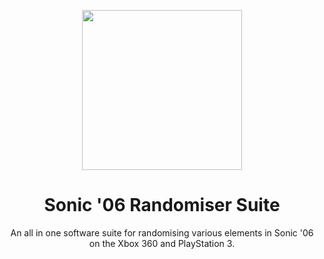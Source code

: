 <p align="center">
    <img src="https://github.com/Knuxfan24/Sonic-06-Randomiser-Suite/blob/master/Sonic%20'06%20Randomiser%20Suite/ExternalResources/Logo.png"
         width="256"/>
</p>

<h1 align="center">Sonic '06 Randomiser Suite</h1>

<p align="center">An all in one software suite for randomising various elements in Sonic '06 on the Xbox 360 and PlayStation 3.</p>